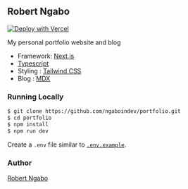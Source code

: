 ## Robert Ngabo

[![Deploy with Vercel](https://vercel.com/button)](https://vercel.com/new/clone?repository-url=https%3A%2F%2Fgithub.com%2Fngaboindev%2Fportfolio&env=NEXT_PUBLIC_GOOGLE_ANALYTICS&project-name=portfolio)

My personal portfolio website and blog

- Framework: [Next.js]('http://nextjs.org/')
- [Typescript](https://www.typescriptlang.org/)
- Styling : [Tailwind CSS]('https://tailwindcss.com/')
- Blog : [MDX](https://mdxjs.com/)

### Running Locally

```bash
$ git clone https://github.com/ngaboindev/portfolio.git
$ cd portfolio
$ npm install
$ npm run dev
```

Create a `.env` file similar to [`.env.example`](https://github.com/ngaboindev/portfolio/blob/main/.env.example).

### Author

[Robert Ngabo](mailto:robbingabo9@gmail.com)
